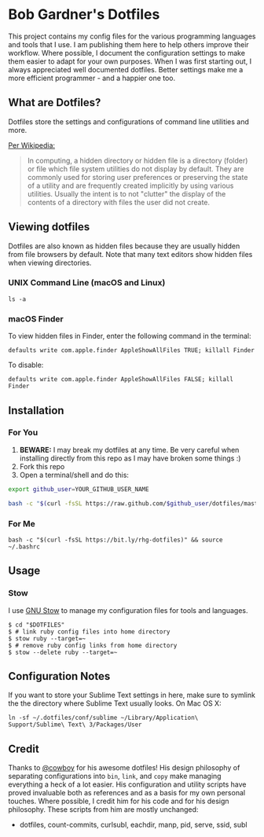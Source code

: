 # Bob Gardner's Dotfiles

This project contains my config files for the various programming languages and
tools that I use. I am publishing them here to help others improve their
workflow. Where possible, I document the configuration settings to make them
easier to adapt for your own purposes. When I was first starting out, I always
appreciated well documented dotfiles. Better settings make me a more efficient
programmer - and a happier one too.


## What are Dotfiles?

Dotfiles store the settings and configurations of command line utilities and
more.

[Per Wikipedia:](http://en.wikipedia.org/wiki/Dotfile)

> In computing, a hidden directory or hidden file is a directory (folder) or
> file which file system utilities do not display by default. They are commonly
> used for storing user preferences or preserving the state of a utility and
> are frequently created implicitly by using various utilities. Usually the
> intent is to not "clutter" the display of the contents of a directory with
> files the user did not create.


## Viewing dotfiles

Dotfiles are also known as hidden files because they are usually hidden from
file browsers by default. Note that many text editors show hidden files when
viewing directories.

### UNIX Command Line (macOS and Linux)

`ls -a`

### macOS Finder

To view hidden files in Finder, enter the following command in the terminal:

`defaults write com.apple.finder AppleShowAllFiles TRUE; killall Finder`

To disable:

`defaults write com.apple.finder AppleShowAllFiles FALSE; killall Finder`


## Installation

### For You

1. **BEWARE:** I may break my dotfiles at any time. Be very careful when
   installing directly from this repo as I may have broken some things :)
2. Fork this repo
3. Open a terminal/shell and do this:

```bash
export github_user=YOUR_GITHUB_USER_NAME

bash -c "$(curl -fsSL https://raw.github.com/$github_user/dotfiles/master/bin/dotfiles)" && source ~/.bashrc
```

### For Me

`bash -c "$(curl -fsSL https://bit.ly/rhg-dotfiles)" && source ~/.bashrc`


## Usage

### Stow

I use [GNU Stow](https://savannah.gnu.org/projects/stow/) to manage my
configuration files for tools and languages.

```
$ cd "$DOTFILES"
$ # link ruby config files into home directory
$ stow ruby --target=~
$ # remove ruby config links from home directory
$ stow --delete ruby --target=~
```


## Configuration Notes

If you want to store your Sublime Text settings in here, make sure to symlink
the the directory where Sublime Text usually looks. On Mac OS X:
```
ln -sf ~/.dotfiles/conf/sublime ~/Library/Application\ Support/Sublime\ Text\ 3/Packages/User
```

## Credit

Thanks to [@cowboy](https://github.com/cowboy/dotfiles) for his awesome
dotfiles! His design philosophy of separating configurations into `bin`,
`link`, and `copy` make managing everything a heck of a lot easier. His
configuration and utility scripts have proved invaluable both as references and
as a basis for my own personal touches. Where possible, I credit him for his
code and for his design philosophy. These scripts from him are mostly unchanged:
- dotfiles, count-commits, curlsubl, eachdir, manp, pid, serve, ssid, subl
